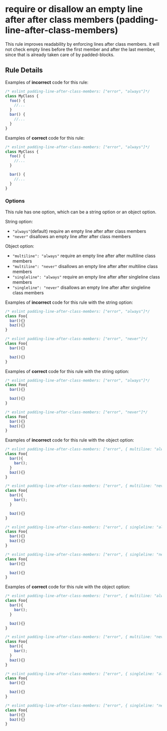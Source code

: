 # require or disallow an empty line after after class members (padding-line-after-class-members)

This rule improves readability by enforcing lines after class members. it will not check empty lines before the first member and after the last member, since that is already taken care of by padded-blocks.

## Rule Details

Examples of **incorrect** code for this rule:

```js
/* eslint padding-line-after-class-members: ["error", "always"]*/
class MyClass {
  foo() {
    //...
  }
  bar() {
    //...
  }
}
```

Examples of **correct** code for this rule:

```js
/* eslint padding-line-after-class-members: ["error", "always"]*/
class MyClass {
  foo() {
    //...
  }

  bar() {
    //...
  }
}
```

### Options

This rule has one option, which can be a string option or an object option.

String option:

* `"always"`(default) require an empty line after after class members
* `"never"` disallows an empty line after after class members

Object option:

* `"multiline": "always"` require an empty line after after multiline class members
* `"multiline": "never"` disallows an empty line after after multiline class members
* `"singleline": "always"` require an empty line after after singleline class members
* `"singleline": "never"` disallows an empty line after after singleline class members

Examples of **incorrect** code for this rule with the string option:

```js
/* eslint padding-line-after-class-members: ["error", "always"]*/
class Foo{
  bar(){}
  baz(){}
}

/* eslint padding-line-after-class-members: ["error", "never"]*/
class Foo{
  bar(){}

  baz(){}
}
```

Examples of **correct** code for this rule with the string option:

```js
/* eslint padding-line-after-class-members: ["error", "always"]*/
class Foo{
  bar(){}

  baz(){}
}

/* eslint padding-line-after-class-members: ["error", "never"]*/
class Foo{
  bar(){}
  baz(){}
}
```

Examples of **incorrect** code for this rule with the object option:

```js
/* eslint padding-line-after-class-members: ["error", { multiline: "always" }]*/
class Foo{
  bar(){
    bar();
  }
  baz(){}
}

/* eslint padding-line-after-class-members: ["error", { multiline: "never" }]*/
class Foo{
  bar(){
    bar();
  }

  baz(){}
}

/* eslint padding-line-after-class-members: ["error", { singleline: "always" }]*/
class Foo{
  bar(){}
  baz(){}
}

/* eslint padding-line-after-class-members: ["error", { singleline: "never" }]*/
class Foo{
  bar(){}

  baz(){}
}
```

Examples of **correct** code for this rule with the object option:

```js
/* eslint padding-line-after-class-members: ["error", { multiline: "always" }]*/
class Foo{
  bar(){
    bar();
  }

  baz(){}
}

/* eslint padding-line-after-class-members: ["error", { multiline: "never" }]*/
class Foo{
  bar(){
    bar();
  }
  baz(){}
}

/* eslint padding-line-after-class-members: ["error", { singleline: "always" }]*/
class Foo{
  bar(){}

  baz(){}
}

/* eslint padding-line-after-class-members: ["error", { singleline: "never" }]*/
class Foo{
  bar(){}
  baz(){}
}
```
